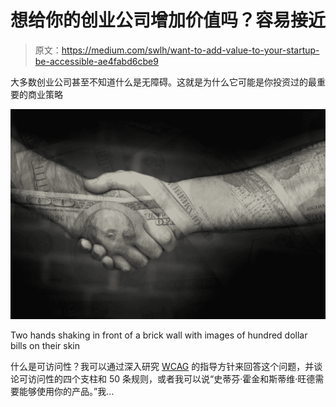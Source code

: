 # 想给你的创业公司增加价值吗？容易接近

> 原文：<https://medium.com/swlh/want-to-add-value-to-your-startup-be-accessible-ae4fabd6cbe9>

大多数创业公司甚至不知道什么是无障碍。这就是为什么它可能是你投资过的最重要的商业策略

![](img/02d72397f3d55abe0eb82c06112307b8.png)

Two hands shaking in front of a brick wall with images of hundred dollar bills on their skin

什么是可访问性？我可以通过深入研究 [WCAG](https://www.w3.org/WAI/) 的指导方针来回答这个问题，并谈论可访问性的四个支柱和 50 条规则，或者我可以说“史蒂芬·霍金和斯蒂维·旺德需要能够使用你的产品。”我…